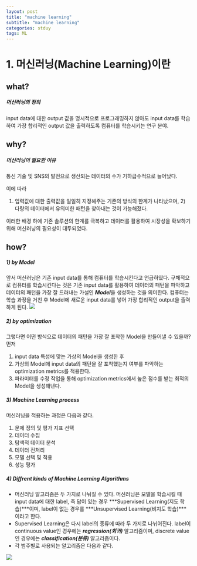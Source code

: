 ```yaml
---
layout: post
title: "machine learning"
subtitle: "machine learning"
categories: stduy
tags: ML
---
```


# 1. 머신러닝(Machine Learning)이란

## what? 
##### 머신러닝의 정의
input data에 대한 output 값을 명시적으로 프로그래밍하지 않아도 input data를 학습하여 가장 합리적인 output 값을 출력하도록 컴퓨터를 학습시키는 연구 분야.

## why? 
##### 머신러닝이 필요한 이유
통신 기술 및 SNS의 발전으로 생산되는 데이터의 수가 기하급수적으로 늘어났다.  
  
이에 따라     
1) 입력값에 대한 출력값을 일일히 지정해주는 기존의 방식의 한계가 나타났으며, 2) 다량의 데이터에서 유의미한 패턴을 찾아내는 것이 가능해졌다.     
  
이러한 배경 하에 기존 솔루션의 한계를 극복하고 데이터를 활용하여 시장성을 확보하기 위해 머신러닝의 필요성이 대두되었다. 

## how?
##### 1) by Model 
앞서 머신러닝은 기존 input data를 통해 컴퓨터를 학습시킨다고 언급하였다. 구체적으로 컴퓨터를 학습시킨다는 것은 기존 input data를 활용하여 데이터의 패턴을 파악하고 데이터의 패턴을 가장 잘 드러내는 가설인 ***Model***을 생성하는 것을 의미한다. 컴퓨터는 학습 과정을 거친 후 Model에 새로운 input data를 넣어 가장 합리적인 output을 출력하게 된다. 
<img src = 'C:\Users\default.DESKTOP-S5Q9GAA\Documents\Programs\isme2n.github.io\assets\img\model.png'></img>

##### 2) by optimization
그렇다면 어떤 방식으로 데이터의 패턴을 가장 잘 포착한 Model을 만들어낼 수 있을까?   
먼저   
1) input data 특성에 맞는 가상의 Model을 생성한 후   
2) 가상의 Model에 input data의 패턴을 잘 포착했는지 여부를 파악하는 optimization metrics를 적용한다.   
3) 파라미터를 수정 작업을 통해 optimization metrics에서 높은 점수를 받는 최적의 Model을 생성해낸다. 

##### 3) Machine Learning process
머신러닝을 적용하는 과정은 다음과 같다.
1. 문제 정의 및 평가 지표 선택
2. 데이터 수집
3. 탐색적 데이터 분석
4. 데이터 전처리
5. 모델 선택 및 적용
6. 성능 평가

##### 4) Diffrent kinds of Machine Learning Algorithms
- 머신러닝 알고리즘은 두 가지로 나눠질 수 있다. 머신러닝은 모델을 학습시킬 때 input data에 대한 label, 즉 답이 있는 경우 ***Supervised Learning(지도 학습)***이며, label이 없는 경우를 ***Unsupervised Learning(비지도 학습)***이라고 한다.   
- Supervised Learning은 다시 label의 종류에 따라 두 가지로 나뉘어진다. label이 continuous value인 경우에는 ***regression(회귀)*** 알고리즘이며, discrete value인 경우에는 ***classification(분류)*** 알고리즘이다. 
- 각 범주별로 사용되는 알고리즘은 다음과 같다. 
  
<img src = 'C:\Users\default.DESKTOP-S5Q9GAA\Documents\Programs\isme2n.github.io\assets\img\mlalg2.png'></img>





